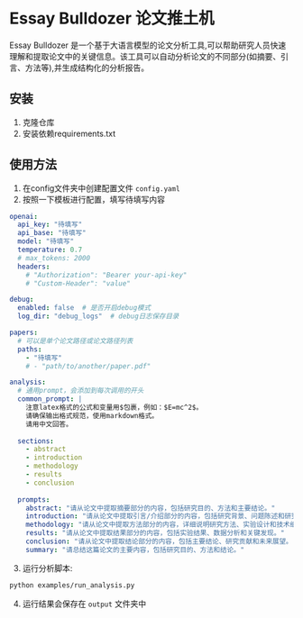 # Essay Bulldozer 论文推土机

Essay Bulldozer 是一个基于大语言模型的论文分析工具,可以帮助研究人员快速理解和提取论文中的关键信息。该工具可以自动分析论文的不同部分(如摘要、引言、方法等),并生成结构化的分析报告。


## 安装

1. 克隆仓库
2. 安装依赖requirements.txt

## 使用方法

1. 在config文件夹中创建配置文件 `config.yaml`
2. 按照一下模板进行配置，填写待填写内容
```yaml
openai:
  api_key: "待填写"
  api_base: "待填写"
  model: "待填写"
  temperature: 0.7
  # max_tokens: 2000
  headers:
    # "Authorization": "Bearer your-api-key"
    # "Custom-Header": "value"

debug:
  enabled: false  # 是否开启debug模式
  log_dir: "debug_logs"  # debug日志保存目录

papers:
  # 可以是单个论文路径或论文路径列表
  paths:
    - "待填写"
    # - "path/to/another/paper.pdf"

analysis:
  # 通用prompt，会添加到每次调用的开头
  common_prompt: |
    注意latex格式的公式和变量用$包裹，例如：$E=mc^2$。
    请确保输出格式规范，使用markdown格式。
    请用中文回答。
  
  sections:
    - abstract
    - introduction
    - methodology
    - results
    - conclusion
  
  prompts:
    abstract: "请从论文中提取摘要部分的内容，包括研究目的、方法和主要结论。"
    introduction: "请从论文中提取引言/介绍部分的内容，包括研究背景、问题陈述和研究目标。"
    methodology: "请从论文中提取方法部分的内容，详细说明研究方法、实验设计和技术细节。"
    results: "请从论文中提取结果部分的内容，包括实验结果、数据分析和关键发现。"
    conclusion: "请从论文中提取结论部分的内容，包括主要结论、研究贡献和未来展望。"
    summary: "请总结这篇论文的主要内容，包括研究目的、方法和结论。"

```
3. 运行分析脚本:
```bash
python examples/run_analysis.py
```
4. 运行结果会保存在 `output` 文件夹中